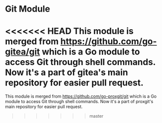 # Git Module

<<<<<<< HEAD
This module is merged from https://github.com/go-gitea/git which is a Go module to access Git through shell commands. Now it's a part of gitea's main repository for easier pull request.
=======
This module is merged from https://github.com/go-proxgit/git which is a Go module to access Git through shell commands. Now it's a part of proxgit's main repository for easier pull request.
>>>>>>> master
